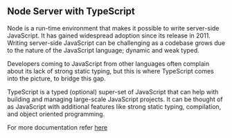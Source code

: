 ## Node Server with TypeScript

Node is a run-time environment that makes it possible to write server-side JavaScript. It has gained widespread adoption since its release in 2011. Writing server-side JavaScript can be challenging as a codebase grows due to the nature of the JavaScript language; dynamic and weak typed.

Developers coming to JavaScript from other languages often complain about its lack of strong static typing, but this is where TypeScript comes into the picture, to bridge this gap.

TypeScript is a typed (optional) super-set of JavaScript that can help with building and managing large-scale JavaScript projects. It can be thought of as JavaScript with additional features like strong static typing, compilation, and object oriented programming.

For more documentation refer [here](https://www.digitalocean.com/community/tutorials/setting-up-a-node-project-with-typescript)
